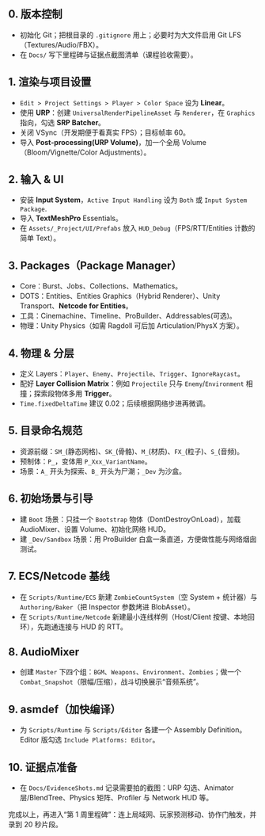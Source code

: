 ## 0. 版本控制
- 初始化 Git；把根目录的 `.gitignore` 用上；必要时为大文件启用 Git LFS（Textures/Audio/FBX）。
- 在 `Docs/` 写下里程碑与证据点截图清单（课程验收需要）。

## 1. 渲染与项目设置
- `Edit > Project Settings > Player > Color Space` 设为 **Linear**。
- 使用 **URP**：创建 `UniversalRenderPipelineAsset` 与 `Renderer`，在 `Graphics` 指向，勾选 **SRP Batcher**。
- 关闭 VSync（开发期便于看真实 FPS）；目标帧率 60。
- 导入 **Post-processing(URP Volume)**，加一个全局 Volume（Bloom/Vignette/Color Adjustments）。

## 2. 输入 & UI
- 安装 **Input System**，`Active Input Handling` 设为 `Both` 或 `Input System Package`.
- 导入 **TextMeshPro** Essentials。
- 在 `Assets/_Project/UI/Prefabs` 放入 `HUD_Debug`（FPS/RTT/Entities 计数的简单 Text）。

## 3. Packages（Package Manager）
- Core：Burst、Jobs、Collections、Mathematics。
- DOTS：Entities、Entities Graphics（Hybrid Renderer）、Unity Transport、**Netcode for Entities**。
- 工具：Cinemachine、Timeline、ProBuilder、Addressables(可选)。
- 物理：Unity Physics（如需 Ragdoll 可后加 Articulation/PhysX 方案）。

## 4. 物理 & 分层
- 定义 Layers：`Player`、`Enemy`、`Projectile`、`Trigger`、`IgnoreRaycast`。
- 配好 **Layer Collision Matrix**：例如 `Projectile` 只与 `Enemy`/`Environment` 相撞；探索段物体多用 **Trigger**。
- `Time.fixedDeltaTime` 建议 0.02；后续根据网络步进再微调。

## 5. 目录命名规范
- 资源前缀：`SM_`(静态网格)、`SK_`(骨骼)、`M_`(材质)、`FX_`(粒子)、`S_`(音频)。
- 预制体：`P_`，变体用 `P_Xxx_VariantName`。
- 场景：`A_` 开头为探索、`B_` 开头为尸潮；`_Dev` 为沙盒。

## 6. 初始场景与引导
- 建 `Boot` 场景：只挂一个 `Bootstrap` 物体（DontDestroyOnLoad），加载 AudioMixer、设置 Volume、初始化网络 HUD。
- 建 `_Dev/Sandbox` 场景：用 ProBuilder 白盒一条直道，方便做性能与网络烟囱测试。

## 7. ECS/Netcode 基线
- 在 `Scripts/Runtime/ECS` 新建 `ZombieCountSystem`（空 System + 统计器）与 `Authoring/Baker`（把 Inspector 参数烤进 BlobAsset）。
- 在 `Scripts/Runtime/Netcode` 新建最小连线样例（Host/Client 按键、本地回环），先跑通连接与 HUD 的 RTT。

## 8. AudioMixer
- 创建 `Master` 下四个组：`BGM`、`Weapons`、`Environment`、`Zombies`；做一个 `Combat_Snapshot`（限幅/压缩），战斗切换展示“音频系统”。

## 9. asmdef（加快编译）
- 为 `Scripts/Runtime` 与 `Scripts/Editor` 各建一个 Assembly Definition。Editor 版勾选 `Include Platforms: Editor`。

## 10. 证据点准备
- 在 `Docs/EvidenceShots.md` 记录需要拍的截图：URP 勾选、Animator 层/BlendTree、Physics 矩阵、Profiler 与 Network HUD 等。

完成以上，再进入“第 1 周里程碑”：连上局域网、玩家预测移动、协作门触发，并录到 20 秒片段。
